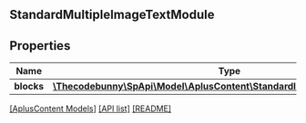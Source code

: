 ## StandardMultipleImageTextModule

## Properties

Name | Type | Description | Notes
------------ | ------------- | ------------- | -------------
**blocks** | [**\Thecodebunny\SpApi\Model\AplusContent\StandardImageTextCaptionBlock[]**](StandardImageTextCaptionBlock.md) |  | [optional]

[[AplusContent Models]](../) [[API list]](../../Api) [[README]](../../../README.md)
